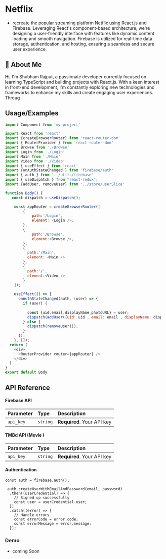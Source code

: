 
# Netflix

- recreate the popular streaming platform Netflix using React.js and Firebase. Leveraging React's component-based architecture, we're designing a user-friendly interface with features like dynamic content loading and smooth navigation. Firebase is utilized for real-time data storage, authentication, and hosting, ensuring a seamless and secure user experience. 

## 🚀 About Me

Hi, I'm Shubham Rajput, a passionate developer currently focused on learning TypeScript and building projects with React.js. With a keen interest in front-end development, I'm constantly exploring new technologies and frameworks to enhance my skills and create engaging user experiences. Throug

## Usage/Examples

```javascript
import Component from 'my-project'

import React from 'react'
import {createBrowserRouter} from 'react-router-dom'
import { RouterProvider } from 'react-router-dom'
import Browse from './Browse'
import Login from './Login'
import Main from './Main'
import Video from './Video'
import { useEffect } from 'react'
import {onAuthStateChanged } from 'firebase/auth'
import { auth } from '../utils/firebase'
import { useDispatch } from "react-redux";
import {addUser, removeUser} from '../store/userSlice'

function Body() {
   const dispatch = useDispatch();

    const appRouter = createBrowserRouter([
        {
            path:'/Login',
            element: <Login />,
        },
        {
            path:'/Browse',
            element:<Browse />,
        },
        {
          path:'/Main',
          element: <Main />
        },
        {
          path:'/',
          element:<Video />
        }
    ]);
    
    useEffect(() => {
      onAuthStateChanged(auth, (user) => {
        if (user) {
        
          const {uid,email,displayName,photoURL} = user;
          dispatch(addUser({uid: uid , email: email , displayName: displayName,photoURL: photoURL}));
        } else {
          dispatch(removeUser());
        }
      }); 
    }, []);
  return (
    <div>
      <RouterProvider router={appRouter} />
    </div>
  )
}
export default Body

```



## API Reference

#### Firebase API


| Parameter | Type     | Description                |
| :-------- | :------- | :------------------------- |
| `api_key` | `string` | **Required**. Your API key |

#### TMBd API (Movie )


| Parameter | Type     | Description                |
| :-------- | :------- | :------------------------- |
| `api_key` | `string` | **Required**. Your API key |
#### Authentication

```http
const auth = firebase.auth();

 auth.createUserWithEmailAndPassword(email, password)
  .then((userCredential) => {
    // Signed up successfully
    const user = userCredential.user;
  })
  .catch((error) => {
    // Handle errors
    const errorCode = error.code;
    const errorMessage = error.message;
  });
```
### Demo 
- coming Soon